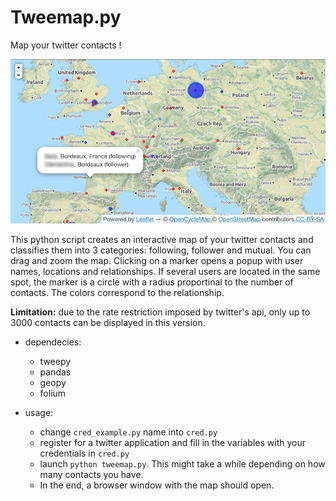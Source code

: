 # Tweemap.py

Map your twitter contacts !

![screenshot](https://raw.githubusercontent.com/odhondt/tweemap/master/screenshot.png)

This python script creates an interactive map of your twitter contacts and classifies them into 3 categories: following, follower and mutual. You can drag and zoom the map. Clicking on a marker opens a popup with user names, locations and relationships. If several users are located in the same spot, the marker is a circle with a radius proportinal to the number of contacts. The colors correspond to the relationship.

**Limitation:** due to the rate restriction imposed by twitter's api, only up to 3000 contacts can be displayed in this version.

* dependecies:
  * tweepy
  * pandas
  * geopy
  * folium

* usage:
  * change `cred_example.py` name into `cred.py`
  * register for a twitter application and fill in the variables with your credentials in `cred.py`
  * launch `python tweemap.py`. This might take a while depending on how many contacts you have.
  * In the end, a browser window with the map should open.

